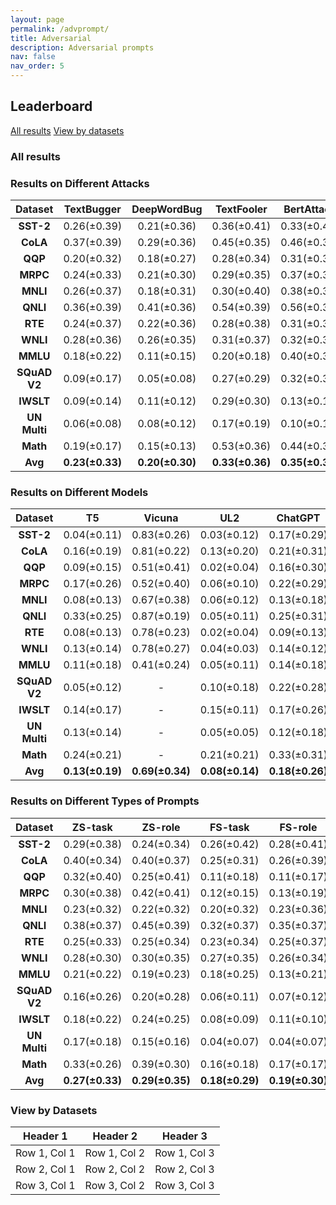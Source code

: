 ```yaml
---
layout: page
permalink: /advprompt/
title: Adversarial
description: Adversarial prompts
nav: false
nav_order: 5
---
```


## Leaderboard

<div class="links">

<a href="https://ict-learn.github.io/advprompt/#all-results" class="btn btn-sm z-depth-0" role="button">All results</a>    <a href="https://ict-learn.github.io/advprompt/#view-by-datasets" class="btn btn-sm z-depth-0" role="button">View by datasets</a>

</div>


### All results

### Results on Different Attacks

| **Dataset**  | **TextBugger**             | **DeepWordBug**            | **TextFooler**             | **BertAttack**             | **CheckList**              | **StressTest**              | **Semantic**               |
|:------------:|:--------------------------:|:--------------------------:|:--------------------------:|:--------------------------:|:--------------------------:|:---------------------------:|:--------------------------:|
| **SST-2**    | 0.26($\pm$0.39) | 0.21($\pm$0.36) | 0.36($\pm$0.41) | 0.33($\pm$0.43) | 0.27($\pm$0.39) | 0.17($\pm$0.34)  | 0.28($\pm$0.36) |
| **CoLA**     | 0.37($\pm$0.39) | 0.29($\pm$0.36) | 0.45($\pm$0.35) | 0.46($\pm$0.38) | 0.25($\pm$0.32) | 0.21($\pm$0.28)  | 0.27($\pm$0.35) |
| **QQP**      | 0.20($\pm$0.32) | 0.18($\pm$0.27) | 0.28($\pm$0.34) | 0.31($\pm$0.36) | 0.13($\pm$0.25) | -0.00($\pm$0.21) | 0.30($\pm$0.36) |
| **MRPC**     | 0.24($\pm$0.33) | 0.21($\pm$0.30) | 0.29($\pm$0.35) | 0.37($\pm$0.34) | 0.13($\pm$0.27) | 0.20($\pm$0.30)  | 0.28($\pm$0.36) |
| **MNLI**     | 0.26($\pm$0.37) | 0.18($\pm$0.31) | 0.30($\pm$0.40) | 0.38($\pm$0.37) | 0.16($\pm$0.26) | 0.11($\pm$0.27)  | 0.11($\pm$0.04) |
| **QNLI**     | 0.36($\pm$0.39) | 0.41($\pm$0.36) | 0.54($\pm$0.39) | 0.56($\pm$0.38) | 0.22($\pm$0.37) | 0.18($\pm$0.26)  | 0.35($\pm$0.33) |
| **RTE**      | 0.24($\pm$0.37) | 0.22($\pm$0.36) | 0.28($\pm$0.38) | 0.31($\pm$0.38) | 0.19($\pm$0.32) | 0.18($\pm$0.25)  | 0.28($\pm$0.33) |
| **WNLI**     | 0.28($\pm$0.36) | 0.26($\pm$0.35) | 0.31($\pm$0.37) | 0.32($\pm$0.34) | 0.19($\pm$0.30) | 0.19($\pm$0.26)  | 0.36($\pm$0.32) |
| **MMLU**     | 0.18($\pm$0.22) | 0.11($\pm$0.15) | 0.20($\pm$0.18) | 0.40($\pm$0.30) | 0.14($\pm$0.20) | 0.03($\pm$0.16)  | 0.17($\pm$0.17) |
| **SQuAD V2** | 0.09($\pm$0.17) | 0.05($\pm$0.08) | 0.27($\pm$0.29) | 0.32($\pm$0.32) | 0.02($\pm$0.03) | 0.02($\pm$0.04)  | 0.07($\pm$0.09) |
| **IWSLT**    | 0.09($\pm$0.14) | 0.11($\pm$0.12) | 0.29($\pm$0.30) | 0.13($\pm$0.18) | 0.10($\pm$0.10) | 0.17($\pm$0.19)  | 0.18($\pm$0.14) |
| **UN Multi** | 0.06($\pm$0.08) | 0.08($\pm$0.12) | 0.17($\pm$0.19) | 0.10($\pm$0.16) | 0.06($\pm$0.07) | 0.09($\pm$0.11)  | 0.15($\pm$0.18) |
| **Math**     | 0.19($\pm$0.17) | 0.15($\pm$0.13) | 0.53($\pm$0.36) | 0.44($\pm$0.32) | 0.16($\pm$0.11) | 0.13($\pm$0.08)  | 0.23($\pm$0.13) |
| **Avg**      | **0.23($\pm$0.33)** | **0.20($\pm$0.30)** | **0.33($\pm$0.36)** | **0.35($\pm$0.36)** | **0.16($\pm$0.27)** | **0.13($\pm$0.25)** | **0.24($\pm$0.29)** |



### Results on Different Models

| **Dataset**  | **T5**                     | **Vicuna**                 | **UL2**                    | **ChatGPT**              |
|:------------:|:--------------------------:|:--------------------------:|:--------------------------:|:--------------------------:|
| **SST-2**    | 0.04($\pm$0.11) | 0.83($\pm$0.26) | 0.03($\pm$0.12) | 0.17($\pm$0.29) |
| **CoLA**     | 0.16($\pm$0.19) | 0.81($\pm$0.22) | 0.13($\pm$0.20) | 0.21($\pm$0.31) |
| **QQP**      | 0.09($\pm$0.15) | 0.51($\pm$0.41) | 0.02($\pm$0.04) | 0.16($\pm$0.30) |
| **MRPC**     | 0.17($\pm$0.26) | 0.52($\pm$0.40) | 0.06($\pm$0.10) | 0.22($\pm$0.29) |
| **MNLI**     | 0.08($\pm$0.13) | 0.67($\pm$0.38) | 0.06($\pm$0.12) | 0.13($\pm$0.18) |
| **QNLI**     | 0.33($\pm$0.25) | 0.87($\pm$0.19) | 0.05($\pm$0.11) | 0.25($\pm$0.31) |
| **RTE**      | 0.08($\pm$0.13) | 0.78($\pm$0.23) | 0.02($\pm$0.04) | 0.09($\pm$0.13) |
| **WNLI**     | 0.13($\pm$0.14) | 0.78($\pm$0.27) | 0.04($\pm$0.03) | 0.14($\pm$0.12) |
| **MMLU**     | 0.11($\pm$0.18) | 0.41($\pm$0.24) | 0.05($\pm$0.11) | 0.14($\pm$0.18) |
| **SQuAD V2** | 0.05($\pm$0.12) | -                          | 0.10($\pm$0.18) | 0.22($\pm$0.28) |
| **IWSLT**    | 0.14($\pm$0.17) | -                          | 0.15($\pm$0.11) | 0.17($\pm$0.26) |
| **UN Multi** | 0.13($\pm$0.14) | -                          | 0.05($\pm$0.05) | 0.12($\pm$0.18) |
| **Math**     | 0.24($\pm$0.21) | -                          | 0.21($\pm$0.21) | 0.33($\pm$0.31) |
| **Avg**      | **0.13($\pm$0.19)** | **0.69($\pm$0.34)** | **0.08($\pm$0.14)** | **0.18($\pm$0.26)** |



### Results on Different Types of Prompts

| **Dataset**  | **ZS-task**                | **ZS-role**                | **FS-task**                | **FS-role**                |
|:------------:|:--------------------------:|:--------------------------:|:--------------------------:|:--------------------------:|
| **SST-2**    | 0.29($\pm$0.38) | 0.24($\pm$0.34) | 0.26($\pm$0.42) | 0.28($\pm$0.41) |
| **CoLA**     | 0.40($\pm$0.34) | 0.40($\pm$0.37) | 0.25($\pm$0.31) | 0.26($\pm$0.39) |
| **QQP**      | 0.32($\pm$0.40) | 0.25($\pm$0.41) | 0.11($\pm$0.18) | 0.11($\pm$0.17) |
| **MRPC**     | 0.30($\pm$0.38) | 0.42($\pm$0.41) | 0.12($\pm$0.15) | 0.13($\pm$0.19) |
| **MNLI**     | 0.23($\pm$0.32) | 0.22($\pm$0.32) | 0.20($\pm$0.32) | 0.23($\pm$0.36) |
| **QNLI**     | 0.38($\pm$0.37) | 0.45($\pm$0.39) | 0.32($\pm$0.37) | 0.35($\pm$0.37) |
| **RTE**      | 0.25($\pm$0.33) | 0.25($\pm$0.34) | 0.23($\pm$0.34) | 0.25($\pm$0.37) |
| **WNLI**     | 0.28($\pm$0.30) | 0.30($\pm$0.35) | 0.27($\pm$0.35) | 0.26($\pm$0.34) |
| **MMLU**     | 0.21($\pm$0.22) | 0.19($\pm$0.23) | 0.18($\pm$0.25) | 0.13($\pm$0.21) |
| **SQuAD V2** | 0.16($\pm$0.26) | 0.20($\pm$0.28) | 0.06($\pm$0.11) | 0.07($\pm$0.12) |
| **IWSLT**    | 0.18($\pm$0.22) | 0.24($\pm$0.25) | 0.08($\pm$0.09) | 0.11($\pm$0.10) |
| **UN Multi** | 0.17($\pm$0.18) | 0.15($\pm$0.16) | 0.04($\pm$0.07) | 0.04($\pm$0.07) |
| **Math**     | 0.33($\pm$0.26) | 0.39($\pm$0.30) | 0.16($\pm$0.18) | 0.17($\pm$0.17) |
| **Avg**      | **0.27($\pm$0.33)** | **0.29($\pm$0.35)** | **0.18($\pm$0.29)** | **0.19($\pm$0.30)** |


### View by Datasets

| Header 1 | Header 2 | Header 3 |
| -------- | -------- | -------- |
| Row 1, Col 1 | Row 1, Col 2 | Row 1, Col 3 |
| Row 2, Col 1 | Row 2, Col 2 | Row 2, Col 3 |
| Row 3, Col 1 | Row 3, Col 2 | Row 3, Col 3 |